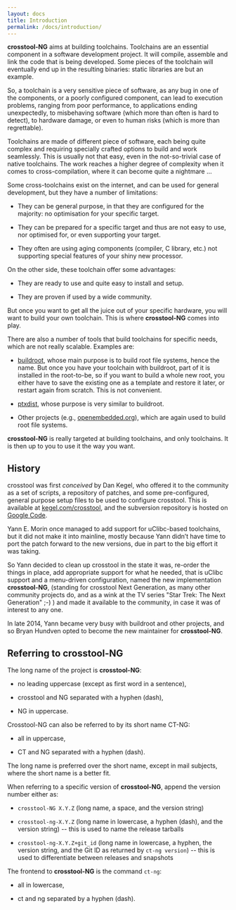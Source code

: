 ```yaml
---
layout: docs
title: Introduction
permalink: /docs/introduction/
---
```


**crosstool-NG** aims at building toolchains. Toolchains are an essential
component in a software development project. It will compile, assemble and
link the code that is being developed. Some pieces of the toolchain will
eventually end up in the resulting binaries: static libraries are but an
example.

So, a toolchain is a very sensitive piece of software, as any bug in one of the
components, or a poorly configured component, can lead to execution problems,
ranging from poor performance, to applications ending unexpectedly, to
misbehaving software (which more than often is hard to detect), to hardware
damage, or even to human risks (which is more than regrettable).

Toolchains are made of different piece of software, each being quite complex
and requiring specially crafted options to build and work seamlessly. This is
usually not that easy, even in the not-so-trivial case of native toolchains.
The work reaches a higher degree of complexity when it comes to
cross-compilation, where it can become quite a nightmare …

Some cross-toolchains exist on the internet, and can be used for general
development, but they have a number of limitations:

-   They can be general purpose, in that they are configured for
    the majority: no optimisation for your specific target.

-   They can be prepared for a specific target and thus are not easy
    to use, nor optimised for, or even supporting your target.

-   They often are using aging components (compiler, C library, etc.)
    not supporting special features of your shiny new processor.

On the other side, these toolchain offer some advantages:

-   They are ready to use and quite easy to install and setup.

-   They are proven if used by a wide community.

But once you want to get all the juice out of your specific hardware, you will
want to build your own toolchain. This is where **crosstool-NG** comes into play.

There are also a number of tools that build toolchains for specific needs,
which are not really scalable. Examples are:

-   [buildroot](http://buildroot.uclibc.org/), whose main purpose is to build
    root file systems, hence the name. But once you have your toolchain with
    buildroot, part of it is installed in the root-to-be, so if you want to
    build a whole new root, you either have to save the existing one as a
    template and restore it later, or restart again from scratch. This is not
    convenient.

-   [ptxdist](http://www.ptxdist.org/software/ptxdist/index_en.html), whose
    purpose is very similar to buildroot.

-   Other projects (e.g., [openembedded.org](http://www.openembedded.org/)),
    which are again used to build root file systems.

**crosstool-NG** is really targeted at building toolchains, and only toolchains.
It is then up to you to use it the way you want.

History <a name="history"></a>
-------

crosstool was first *conceived* by Dan Kegel, who offered it to the community
as a set of scripts, a repository of patches, and some pre-configured, general
purpose setup files to be used to configure crosstool. This is available at
[kegel.com/crosstool](http://www.kegel.com/crosstool), and the subversion
repository is hosted on [Google Code](http://code.google.com/p/crosstool/).

Yann E. Morin once managed to add support for uClibc-based toolchains, but it
did not make it into mainline, mostly because Yann didn’t have time to port
the patch forward to the new versions, due in part to the big effort it was
taking.

So Yann decided to clean up crosstool in the state it was, re-order the things
in place, add appropriate support for what he needed, that is uClibc support
and a menu-driven configuration, named the new implementation **crosstool-NG**,
(standing for crosstool Next Generation, as many other community projects do,
and as a wink at the TV series "Star Trek: The Next Generation" ;-) ) and made
it available to the community, in case it was of interest to any one.

In late 2014, Yann became very busy with buildroot and other projects, and so
Bryan Hundven opted to become the new maintainer for **crosstool-NG**.

Referring to **crosstool-NG** <a name="name"></a>
-----------------------------

The long name of the project is **crosstool-NG**:

-   no leading uppercase (except as first word in a sentence),

-   crosstool and NG separated with a hyphen (dash),

-   NG in uppercase.

Crosstool-NG can also be referred to by its short name CT-NG:

-   all in uppercase,

-   CT and NG separated with a hyphen (dash).

The long name is preferred over the short name, except in mail subjects,
where the short name is a better fit.

When referring to a specific version of **crosstool-NG**, append the
version number either as:

-   `crosstool-NG X.Y.Z` (long name, a space, and the version string)

-   `crosstool-ng-X.Y.Z` (long name in lowercase, a hyphen (dash),
    and the version string) -- this is used to name the release tarballs

-   `crosstool-ng-X.Y.Z+git_id` (long name in lowercase, a hyphen,
    the version string, and the Git ID as returned by `ct-ng version`)
    -- this is used to differentiate between releases and snapshots

The frontend to **crosstool-NG** is the command `ct-ng`:

-   all in lowercase,

-   ct and ng separated by a hyphen (dash).



